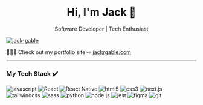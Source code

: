 <h1 align="center">Hi, I'm Jack 👋</h1>
<p align="center">Software Developer | Tech Enthusiast</p>

<p>
<a href="https://linkedin.com/in/jack-gable" target="blank"><img style="padding-right: 4px;" src="https://img.shields.io/badge/jack%20Gable-0A66C2?style=for-the-badge&logo=LinkedIn&logoColor=white" alt="jack-gable" /></a>
</p>
<p>
👨🏼‍💻 Check out my portfolio site ⇨
<a href="https://jackrgable.com" target="blank">jackrgable.com</a>
</p>

<hr />

<h3>My Tech Stack ✔️</h3>
<p>
 <img src="https://img.shields.io/badge/JavaScript-323330?style=for-the-badge&logo=javascript&logoColor=F7DF1E" alt="javascript"/>
<img src="https://img.shields.io/badge/React-20232A?style=for-the-badge&logo=react&logoColor=61DAFB" alt="React"/>
<img src="https://img.shields.io/badge/React_Native-20232A?style=for-the-badge&logo=react&logoColor=61DAFB" alt="React Native"/>
<img src="https://img.shields.io/badge/HTML5-E34F26?style=for-the-badge&logo=html5&logoColor=white" alt="html5"/>
<img src="https://img.shields.io/badge/CSS3-1572B6?style=for-the-badge&logo=css3&logoColor=white" alt="css3"/>
<img src="https://img.shields.io/badge/next%20js-000000?style=for-the-badge&logo=nextdotjs&logoColor=white" alt="next.js"/>
<img src="https://img.shields.io/badge/Tailwind_CSS-38B2AC?style=for-the-badge&logo=tailwind-css&logoColor=white" alt="tailwindcss"/>
<img src="https://img.shields.io/badge/Sass-CC6699?style=for-the-badge&logo=Sass&logoColor=white" alt="sass"/>
<img src="https://img.shields.io/badge/Python-FFD43B?style=for-the-badge&logo=python&logoColor=blue" alt="python"/>
<img src="https://img.shields.io/badge/Node.js-339933?style=for-the-badge&logo=Node.js&logoColor=black" alt="node.js"/>
<img src="https://img.shields.io/badge/Jest-C21325?style=for-the-badge&logo=jest&logoColor=black" alt="jest"/>
<img src="https://img.shields.io/badge/Figma-F24E1E?style=for-the-badge&logo=figma&logoColor=black" alt="figma"/>
<img src="https://img.shields.io/badge/GIT-E44C30?style=for-the-badge&logo=git&logoColor=white" alt="git"/>
</p>

